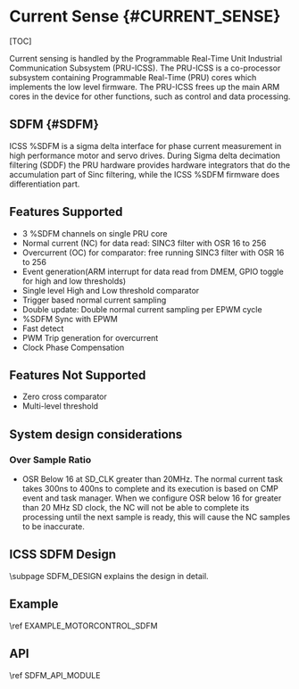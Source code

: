 # Current Sense {#CURRENT_SENSE}

[TOC]

Current sensing is handled by the Programmable Real-Time Unit Industrial Communication Subsystem (PRU-ICSS). The PRU-ICSS is a co-processor subsystem containing Programmable Real-Time (PRU) cores which implements the low level firmware. The PRU-ICSS frees up the main ARM cores in the device for other functions, such as control and data processing.

## SDFM {#SDFM}

ICSS %SDFM is a sigma delta interface for phase current measurement in high performance motor and servo drives. During Sigma delta decimation filtering (SDDF) the PRU hardware provides hardware integrators that do the accumulation part of Sinc filtering, while the ICSS %SDFM firmware does differentiation part.

## Features Supported
 - 3 %SDFM channels on single PRU core
 - Normal current (NC) for data read:  SINC3 filter with OSR 16 to 256
 - Overcurrent (OC) for comparator: free running SINC3 filter with OSR 16 to 256
 - Event generation(ARM interrupt for data read from DMEM, GPIO toggle for high and low thresholds)
 - Single level High and Low threshold comparator
 - Trigger based normal current sampling
 - Double update: Double normal current sampling per EPWM cycle 
 - %SDFM Sync with EPWM 
 - Fast detect 
 - PWM Trip generation for overcurrent 
 - Clock Phase Compensation 

## Features Not Supported
- Zero cross comparator
- Multi-level threshold 

## System design considerations
### Over Sample Ratio 
-  OSR Below 16 at SD_CLK greater than 20MHz. The normal current task takes 300ns to 400ns to complete and its execution is based on CMP event and task manager. When we configure OSR below 16 for greater than 20 MHz SD clock, the NC will not be able to complete its processing until the next sample is ready, this will cause the NC samples to be inaccurate.
     

## ICSS SDFM Design
\subpage SDFM_DESIGN explains the design in detail.

## Example
\ref EXAMPLE_MOTORCONTROL_SDFM

## API
\ref SDFM_API_MODULE
